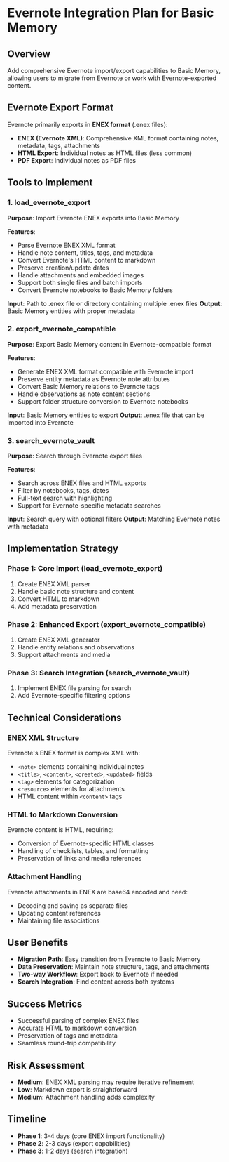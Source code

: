 # Evernote Integration Plan for Basic Memory

## Overview
Add comprehensive Evernote import/export capabilities to Basic Memory, allowing users to migrate from Evernote or work with Evernote-exported content.

## Evernote Export Format
Evernote primarily exports in **ENEX format** (.enex files):
- **ENEX (Evernote XML)**: Comprehensive XML format containing notes, metadata, tags, attachments
- **HTML Export**: Individual notes as HTML files (less common)
- **PDF Export**: Individual notes as PDF files

## Tools to Implement

### 1. load_evernote_export
**Purpose**: Import Evernote ENEX exports into Basic Memory

**Features**:
- Parse Evernote ENEX XML format
- Handle note content, titles, tags, and metadata
- Convert Evernote's HTML content to markdown
- Preserve creation/update dates
- Handle attachments and embedded images
- Support both single files and batch imports
- Convert Evernote notebooks to Basic Memory folders

**Input**: Path to .enex file or directory containing multiple .enex files
**Output**: Basic Memory entities with proper metadata

### 2. export_evernote_compatible
**Purpose**: Export Basic Memory content in Evernote-compatible format

**Features**:
- Generate ENEX XML format compatible with Evernote import
- Preserve entity metadata as Evernote note attributes
- Convert Basic Memory relations to Evernote tags
- Handle observations as note content sections
- Support folder structure conversion to Evernote notebooks

**Input**: Basic Memory entities to export
**Output**: .enex file that can be imported into Evernote

### 3. search_evernote_vault
**Purpose**: Search through Evernote export files

**Features**:
- Search across ENEX files and HTML exports
- Filter by notebooks, tags, dates
- Full-text search with highlighting
- Support for Evernote-specific metadata searches

**Input**: Search query with optional filters
**Output**: Matching Evernote notes with metadata

## Implementation Strategy

### Phase 1: Core Import (load_evernote_export)
1. Create ENEX XML parser
2. Handle basic note structure and content
3. Convert HTML to markdown
4. Add metadata preservation

### Phase 2: Enhanced Export (export_evernote_compatible)
1. Create ENEX XML generator
2. Handle entity relations and observations
3. Support attachments and media

### Phase 3: Search Integration (search_evernote_vault)
1. Implement ENEX file parsing for search
2. Add Evernote-specific filtering options

## Technical Considerations

### ENEX XML Structure
Evernote's ENEX format is complex XML with:
- `<note>` elements containing individual notes
- `<title>`, `<content>`, `<created>`, `<updated>` fields
- `<tag>` elements for categorization
- `<resource>` elements for attachments
- HTML content within `<content>` tags

### HTML to Markdown Conversion
Evernote content is HTML, requiring:
- Conversion of Evernote-specific HTML classes
- Handling of checklists, tables, and formatting
- Preservation of links and media references

### Attachment Handling
Evernote attachments in ENEX are base64 encoded and need:
- Decoding and saving as separate files
- Updating content references
- Maintaining file associations

## User Benefits
- **Migration Path**: Easy transition from Evernote to Basic Memory
- **Data Preservation**: Maintain note structure, tags, and attachments
- **Two-way Workflow**: Export back to Evernote if needed
- **Search Integration**: Find content across both systems

## Success Metrics
- Successful parsing of complex ENEX files
- Accurate HTML to markdown conversion
- Preservation of tags and metadata
- Seamless round-trip compatibility

## Risk Assessment
- **Medium**: ENEX XML parsing may require iterative refinement
- **Low**: Markdown export is straightforward
- **Medium**: Attachment handling adds complexity

## Timeline
- **Phase 1**: 3-4 days (core ENEX import functionality)
- **Phase 2**: 2-3 days (export capabilities)
- **Phase 3**: 1-2 days (search integration)
